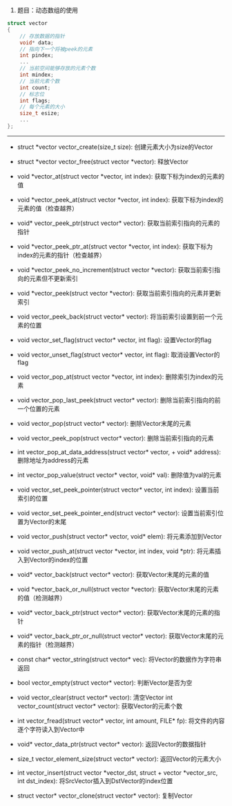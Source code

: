 1. 题目：动态数组的使用

```c
struct vector
{
    // 存放数据的指针
    void* data;
    // 指向下一个将被peek的元素
    int pindex;
    ...
    // 当前空间能够存放的元素个数
    int mindex;
    // 当前元素个数
    int count;
    // 标志位
    int flags;
    // 每个元素的大小
    size_t esize;
    ...
};
```

---
+ struct *vector vector_create(size_t size): 创建元素大小为size的Vector
+ struct *vector vector_free(struct vector *vector): 释放Vector

+ void *vector_at(struct vector *vector, int index): 获取下标为index的元素的值
+ void *vector_peek_at(struct vector *vector, int index): 获取下标为index的元素的值（检查越界）

+ void* vector_peek_ptr(struct vector* vector): 获取当前索引指向的元素的指针
+ void *vector_peek_ptr_at(struct vector *vector, int index): 获取下标为index的元素的指针（检查越界）
+ void *vector_peek_no_increment(struct vector *vector): 获取当前索引指向的元素但不更新索引
+ void *vector_peek(struct vector *vector): 获取当前索引指向的元素并更新索引
+ void vector_peek_back(struct vector* vector): 将当前索引设置到前一个元素的位置

+ void vector_set_flag(struct vector* vector, int flag): 设置Vector的flag
+ void vector_unset_flag(struct vector* vector, int flag): 取消设置Vector的flag

+ void vector_pop_at(struct vector *vector, int index): 删除索引为index的元素
+ void vector_pop_last_peek(struct vector* vector): 删除当前索引指向的前一个位置的元素
+ void vector_pop(struct vector* vector): 删除Vector末尾的元素
+ void vector_peek_pop(struct vector* vector): 删除当前索引指向的元素
+ int vector_pop_at_data_address(struct vector* vector, + void* address): 删除地址为address的元素
+ int vector_pop_value(struct vector* vector, void* val): 删除值为val的元素

+ void vector_set_peek_pointer(struct vector* vector, int index): 设置当前索引的位置
+ void vector_set_peek_pointer_end(struct vector* vector): 设置当前索引位置为Vector的末尾

+ void vector_push(struct vector* vector, void* elem): 将元素添加到Vector
+ void vector_push_at(struct vector *vector, int index, void *ptr): 将元素插入到Vector的index的位置

+ void* vector_back(struct vector* vector): 获取Vector末尾的元素的值
+ void *vector_back_or_null(struct vector *vector): 获取Vector末尾的元素的值（检测越界）
+ void* vector_back_ptr(struct vector* vector): 获取Vector末尾的元素的指针
+ void* vector_back_ptr_or_null(struct vector* vector): 获取Vector末尾的元素的指针（检测越界）

+ const char* vector_string(struct vector* vec): 将Vector的数据作为字符串返回

+ bool vector_empty(struct vector* vector): 判断Vector是否为空
+ void vector_clear(struct vector* vector): 清空Vector
int vector_count(struct vector* vector): 获取Vector的元素个数

+ int vector_fread(struct vector* vector, int amount, FILE* fp): 将文件的内容逐个字符读入到Vector中
+ void* vector_data_ptr(struct vector* vector): 返回Vector的数据指针
+ size_t vector_element_size(struct vector* vector): 返回Vector的元素大小

+ int vector_insert(struct vector *vector_dst, struct + vector *vector_src, int dst_index): 将SrcVector插入到DstVector的index位置
+ struct vector* vector_clone(struct vector* vector): 复制Vector

